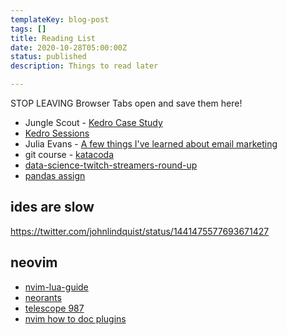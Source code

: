 ```yaml
---
templateKey: blog-post
tags: []
title: Reading List
date: 2020-10-28T05:00:00Z
status: published
description: Things to read later

---
```

STOP LEAVING Browser Tabs open and save them here!

* Jungle Scout - [Kedro Case Study](https://junglescouteng.medium.com/jungle-scout-case-study-kedro-airflow-and-mlflow-use-on-production-code-150d7231d42e)
* [Kedro Sessions](https://github.com/quantumblacklabs/kedro/commit/b42845e2e9a6d96e395a5a6f75980ef55c24fddc)
* Julia Evans - [A few things I've learned about email marketing](https://jvns.ca/blog/2020/10/28/a-few-things-i-ve-learned-about-email-marketing/)
* git course - [katacoda](https://www.katacoda.com/courses/git/1)
* [data-science-twitch-streamers-round-up](https://www.jessemaegan.com/blog/2021-05-28-data-science-twitch-streamers-round-up/)
* [pandas assign](https://twitter.com/__mharrison__/status/1415728695264776192/photo/1)

## ides are slow

https://twitter.com/johnlindquist/status/1441475577693671427

## neovim

* [nvim-lua-guide](https://github.com/nanotee/nvim-lua-guide)
* [neorants](https://mlingelbach.com/neovim/issue_1/)
* [telescope 987](https://github.com/nvim-telescope/telescope.nvim/pull/987)
* [nvim how to doc plugins](https://github.com/tjdevries/tree-sitter-lua#how-to-generate-documentation)
